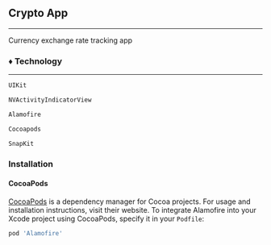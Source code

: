 ##  __Crypto App__

***

Currency exchange rate tracking app

### ♦ Technology
---
```sh
UIKit
```
```sh
NVActivityIndicatorView
```
```sh
Alamofire
```
```sh
Cocoapods
```
```sh
SnapKit
```
### __Installation__

#### CocoaPods

[CocoaPods](https://cocoapods.org) is a dependency manager for Cocoa projects. For usage and installation instructions, visit their website. To integrate Alamofire into your Xcode project using CocoaPods, specify it in your ```Podfile```:

```sh 
pod 'Alamofire'
```
